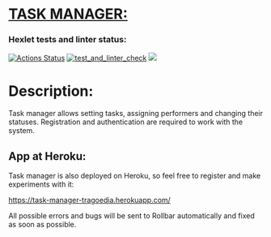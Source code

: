 <h1><u>TASK MANAGER:</u></h1>

### Hexlet tests and linter status:
[![Actions Status](https://github.com/Tragoedie/python-project-lvl4/workflows/hexlet-check/badge.svg)](https://github.com/Tragoedie/python-project-lvl4/actions)
[![test_and_linter_check](https://github.com/Tragoedie/python-project-lvl4/actions/workflows/linter_test_check.yml/badge.svg)](https://github.com/Tragoedie/python-project-lvl4/actions/workflows/linter_test_check.yml)
<a href="https://codeclimate.com/github/Tragoedie/python-project-lvl4/test_coverage"><img src="https://api.codeclimate.com/v1/badges/2a085ee6cdb9768e4436/test_coverage" /></a>

<h1>Description:</h1>

Task manager allows setting tasks, assigning performers and changing their statuses. Registration and authentication are required to work with the system.

<h2> App at Heroku:</h2>

Task manager is also deployed on Heroku, so feel free to register and make experiments with it:

https://task-manager-tragoedia.herokuapp.com/

All possible errors and bugs will be sent to Rollbar automatically and fixed as soon as possible.
